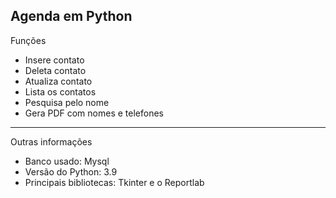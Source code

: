 Agenda em Python
-----------------
Funções
* Insere contato
* Deleta contato
* Atualiza contato
* Lista os contatos
* Pesquisa pelo nome
* Gera PDF com nomes e telefones
-----------------
Outras informações
* Banco usado: Mysql
* Versão do Python: 3.9
* Principais bibliotecas: Tkinter e o Reportlab


